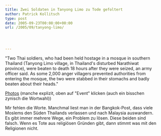 ```yaml
---
title: Zwei Soldaten in Tanyong Limo zu Tode gefoltert
author: Patrick Kollitsch
type: post
date: 2005-09-23T00:08:00+00:00
url: /2005/09/tanyong-limo/




---
```

"Two Thai soldiers, who had been held hostage in a mosque in southern Thailand (Tanyong Limo village, in Thailand's disturbed Narathiwat province), were beaten to death 18 hours after they were seized, an army officer said. As some 2,000 anger villagers prevented authorities from entering the mosque, the two were stabbed in their stomachs and badly beaten about their heads." 

[Photos][1] (manche explizit, oben auf "Event" klicken (auch ein bisschen zynisch die Wortwahl))

Mir fehlen die Worte. Manchmal liest man in der Bangkok-Post, dass viele Moslems den Süden Thailands verlassen und nach Malaysia auswandern. Es gibt immer mehrere Wege, ein Problem zu lösen. Diese beiden sind falsch. Wenn es Tote aus religiösen Gründen gibt, dann stimmt was mit den Religionen nicht.

 [1]: http://editorial.gettyimages.com/source/search/FrameSet.aspx?s=ImagesAdvancedSearchState%7c2%7c0%7c28%7cTanyong+Limo%7c0%7c0%7c0%7cThailand%7c1%7c%7c%7c%7c%7c0%7c0%7c0%7c0%7c0%7c0%7c0%7c%7c0%7c%7c7%7c-1%7c%7c0%7c%7c0%7c0%7c0%7c0%7c0&p=0&tag=7
